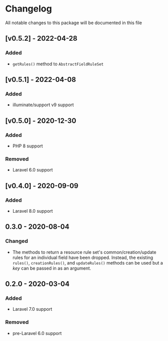 # Changelog

All notable changes to this package will be documented in this file

## [v0.5.2] - 2022-04-28
### Added
- `getRules()` method to `AbstractFieldRuleSet`

## [v0.5.1] - 2022-04-08
### Added
- illuminate/support v9 support

## [v0.5.0] - 2020-12-30
### Added
- PHP 8 support
### Removed
- Laravel 6.0 support

## [v0.4.0] - 2020-09-09
### Added
- Laravel 8.0 support

## 0.3.0 - 2020-08-04
### Changed
- The methods to return a resource rule set's common/creation/update rules for an individual field have been dropped. Instead, the existing `rules()`, `creationRules()`, and `updateRules()` methods can be used but a *key* can be passed in as an argument.

## 0.2.0 - 2020-03-04
### Added
- Laravel 7.0 support
### Removed
- pre-Laravel 6.0 support
